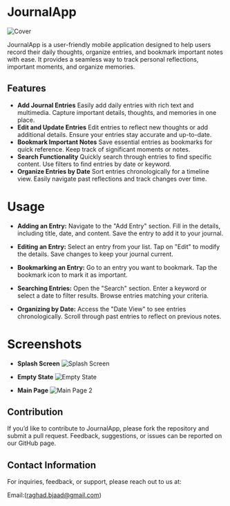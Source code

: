 # JournalApp

![Cover](https://github.com/user-attachments/assets/725aafd2-fc94-4c96-a50f-286a635cb095)

JournalApp is a user-friendly mobile application designed to help users record their daily thoughts, organize entries, and bookmark important notes with ease. It provides a seamless way to track personal reflections, important moments, and organize memories.



## Features

- **Add Journal Entries**
Easily add daily entries with rich text and multimedia.
Capture important details, thoughts, and memories in one place.
- **Edit and Update Entries**
Edit entries to reflect new thoughts or add additional details.
Ensure your entries stay accurate and up-to-date.
- **Bookmark Important Notes**
Save essential entries as bookmarks for quick reference.
Keep track of significant moments or notes.
- **Search Functionality**
Quickly search through entries to find specific content.
Use filters to find entries by date or keyword.
- **Organize Entries by Date**
Sort entries chronologically for a timeline view.
Easily navigate past reflections and track changes over time.

# Usage

- **Adding an Entry:**
Navigate to the "Add Entry" section.
Fill in the details, including title, date, and content.
Save the entry to add it to your journal.

- **Editing an Entry:**
Select an entry from your list.
Tap on "Edit" to modify the details.
Save changes to keep your journal current.

- **Bookmarking an Entry:**
Go to an entry you want to bookmark.
Tap the bookmark icon to mark it as important.

- **Searching Entries:**
Open the "Search" section.
Enter a keyword or select a date to filter results.
Browse entries matching your criteria.

- **Organizing by Date:**
Access the "Date View" to see entries chronologically.
Scroll through past entries to reflect on previous notes.


# Screenshots 

- **Splash Screen** 
![Splash Screen](https://github.com/user-attachments/assets/c63e63e8-44a6-4027-8b1a-18a912431a4e)


- **Empty State**
![Empty State](https://github.com/user-attachments/assets/b622a405-850e-4ce9-99ea-e44e40730d89)


- **Main Page** 
![Main Page 2](https://github.com/user-attachments/assets/841d64db-90ec-41b2-9e03-47ff241b827a)


## Contribution
If you’d like to contribute to JournalApp, please fork the repository and submit a pull request. Feedback, suggestions, or issues can be reported on our GitHub page.


## Contact Information

For inquiries, feedback, or support, please reach out to us at:

Email:(raghad.bjaad@gmail.com)

